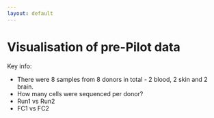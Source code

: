 ```yaml
---
layout: default
---
```

# Visualisation of pre-Pilot data

Key info:
- There were 8 samples from 8 donors in total - 2 blood, 2 skin and 2 brain. 
- How many cells were sequenced per donor?
- Run1 vs Run2
- FC1 vs FC2
